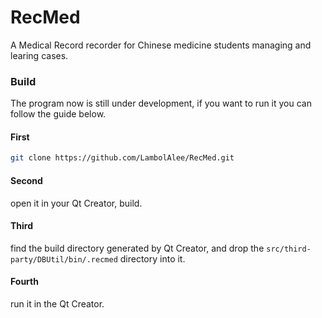 # RecMed
A Medical Record recorder for Chinese medicine students managing and learing cases.

### Build
The program now is still under development, if you want to run it you can follow the guide below.
#### First
```sh
git clone https://github.com/LambolAlee/RecMed.git
```

#### Second
open it in your Qt Creator, build.

#### Third
find the build directory generated by Qt Creator, and drop the `src/third-party/DBUtil/bin/.recmed` directory into it.

#### Fourth
run it in the Qt Creator.
